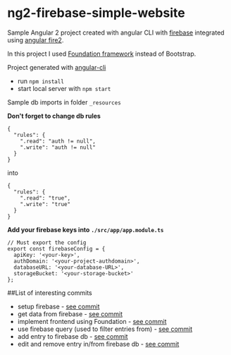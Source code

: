 # ng2-firebase-simple-website

Sample Angular 2 project created with angular CLI with [firebase](https://firebase.google.com/) integrated using [angular fire2](https://github.com/angular/angularfire2).

In this project I used [Foundation framework](http://foundation.zurb.com/) instead of Bootstrap.

Project generated with [angular-cli](https://github.com/angular/angular-cli)
* run `npm install`
* start local server with `npm start`

Sample db imports in folder `_resources`

**Don't forget to change db rules** 
```
{
  "rules": {
    ".read": "auth != null",
    ".write": "auth != null"
  }
}
```
into
```
{
  "rules": {
    ".read": "true",
    ".write": "true"
  }
}
```

**Add your firebase keys into `./src/app/app.module.ts`**
```
// Must export the config
export const firebaseConfig = {
  apiKey: '<your-key>',
  authDomain: '<your-project-authdomain>',
  databaseURL: '<your-database-URL>',
  storageBucket: '<your-storage-bucket>'
};
```

##List of interesting commits
- setup firebase - [see commit](https://github.com/branecko/ng2-firebase-simple-website/commit/3ee89d8adeb60109dac64663b138a8190b05cbc3)
- get data from firebase - [see commit](https://github.com/branecko/ng2-firebase-simple-website/commit/71f34e22e9add74751de60e8a73354ebd97d8458)
- implement frontend using Foundation - [see commit](https://github.com/branecko/ng2-firebase-simple-website/commit/84cfc33212e88afb8dd62064994ccd947bbb7c77)
- use firebase query (used to filter entries from) - [see commit](https://github.com/branecko/ng2-firebase-simple-website/commit/816cc1c0e260c48b4f637c71ae3ca49e9dfa59ee)
- add entry to firebase db - [see commit](https://github.com/branecko/ng2-firebase-simple-website/commit/e454156bd863dbbf736170da3755d4372ed13872)
- edit and remove entry in/from firebase db - [see commit](https://github.com/branecko/ng2-firebase-simple-website/commit/6c1311a3b0701f73db13111965e98ce3096de71d)

